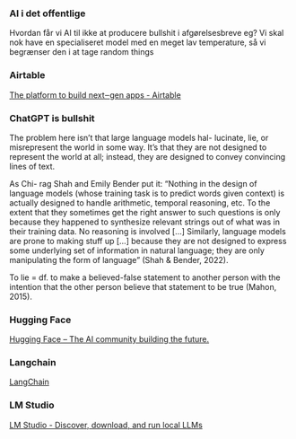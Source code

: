 ### AI i det offentlige
Hvordan får vi AI til ikke at producere bullshit i afgørelsesbreve eg? Vi skal nok have en specialiseret model med en meget lav temperature, så vi begrænser den i at tage random things

### Airtable
[The platform to build next‒gen apps - Airtable](https://www.airtable.com/)
### ChatGPT is bullshit

The problem here isn’t that large language models hal-
lucinate, lie, or misrepresent the world in some way. It’s that 
they are not designed to represent the world at all; instead, 
they are designed to convey convincing lines of text.

As Chi-
rag Shah and Emily Bender put it: “Nothing in the design 
of language models (whose training task is to predict words 
given context) is actually designed to handle arithmetic, 
temporal reasoning, etc. To the extent that they sometimes 
get the right answer to such questions is only because they 
happened to synthesize relevant strings out of what was in 
their training data. No reasoning is involved […] Similarly, 
language models are prone to making stuff up […] because 
they are not designed to express some underlying set of 
information in natural language; they are only manipulating 
the form of language” (Shah & Bender, 2022).

To lie = df. to make a believed-false statement to 
another person with the intention that the other person 
believe that statement to be true (Mahon, 2015).

### Hugging Face
[Hugging Face – The AI community building the future.](https://huggingface.co/) 
### Langchain
[LangChain](https://www.langchain.com/)

### LM Studio
[LM Studio - Discover, download, and run local LLMs](https://lmstudio.ai/)
